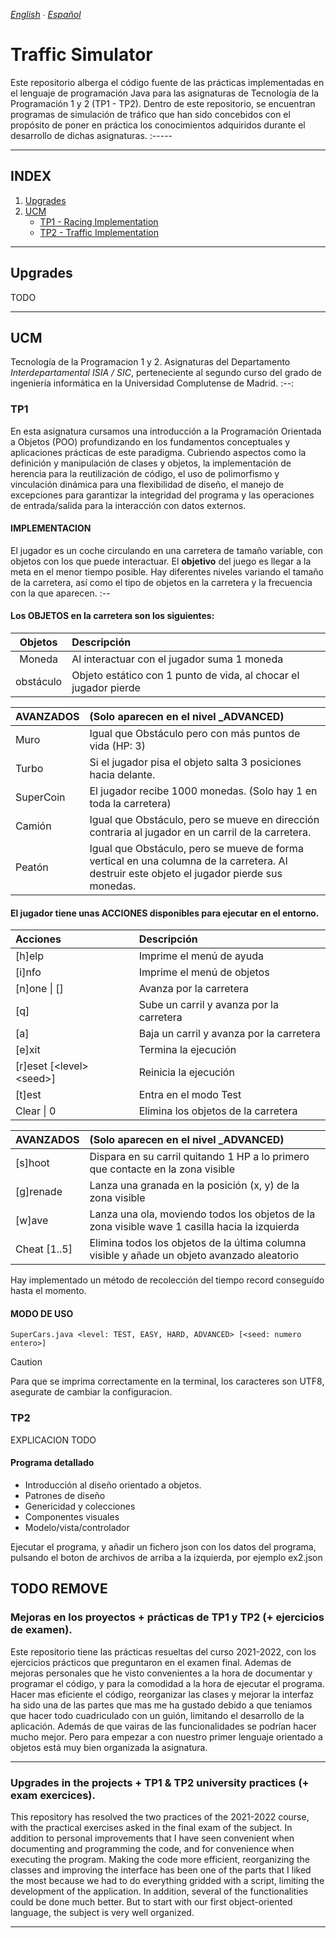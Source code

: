 *[English](README.md) ∙ [Español]([README_EXP.md](https://github.com/Danipiza/Traffic_Simulator/files/15306795/README_ESP.md))*

# Traffic Simulator


Este repositorio alberga el código fuente de las prácticas implementadas en el lenguaje de programación Java para las asignaturas de Tecnología de la Programación 1 y 2 (TP1 - TP2). Dentro de este repositorio, se encuentran programas de simulación de tráfico que han sido concebidos con el propósito de poner en práctica los conocimientos adquiridos durante el desarrollo de dichas asignaturas.
:-----



---


## INDEX
1. [Upgrades](#upgrades)
2. [UCM](#ucm)
    - [TP1 - Racing Implementation](#tp1)
    - [TP2 - Traffic Implementation](#tp2)

---

## Upgrades
TODO


---

## UCM

Tecnología de la Programacion 1 y 2. Asignaturas del Departamento _Interdepartamental ISIA / SIC_, perteneciente al segundo curso del grado de ingeniería informática en la Universidad Complutense de Madrid.
:--:

### TP1
En esta asignatura cursamos una introducción a la Programación Orientada a Objetos (POO) profundizando en los fundamentos conceptuales y aplicaciones prácticas de este paradigma. Cubriendo aspectos como la definición y manipulación de clases y objetos, la implementación de herencia para la reutilización de código, el uso de polimorfismo y vinculación dinámica para una flexibilidad de diseño, el manejo de excepciones para garantizar la integridad del programa y las operaciones de entrada/salida para la interacción con datos externos.

#### IMPLEMENTACION

El jugador es un coche circulando en una carretera de tamaño variable, con objetos con los que puede interactuar. El **objetivo** del juego es llegar a la meta en el menor tiempo posible. Hay diferentes niveles variando el tamaño de la carretera, así como el tipo de objetos en la carretera y la frecuencia con la que aparecen.
:--

#### Los OBJETOS en la carretera son los siguientes:
| Objetos | Descripción |
| :---: | :--- |
| Moneda | Al interactuar con el jugador suma 1 moneda |
| obstáculo | Objeto estático con 1 punto de vida, al chocar el jugador pierde |

| AVANZADOS | (Solo aparecen en el nivel _ADVANCED)  |
| :--- | :--- |
| Muro | Igual que Obstáculo pero con más puntos de vida (HP: 3)|
| Turbo | Si el jugador pisa el objeto salta 3 posiciones hacia delante. |
| SuperCoin | El jugador recibe 1000 monedas. (Solo hay 1 en toda la carretera) |
| Camión | Igual que Obstáculo, pero se mueve en dirección contraria al jugador en un carril de la carretera.  |
| Peatón | Igual que Obstáculo, pero se mueve de forma vertical en una columna de la carretera. Al destruir este objeto el jugador pierde sus monedas. |

#### El jugador tiene unas ACCIONES disponibles para ejecutar en el entorno.
| Acciones | Descripción |
| :--- | :--- |
| [h]elp | Imprime el menú de ayuda |
| [i]nfo | Imprime el menú de objetos |
| [n]one \| [] | Avanza por la carretera |
| [q] | Sube un carril y avanza por la carretera |
| [a] | Baja un carril y avanza por la carretera |
| [e]xit | Termina la ejecución |
| [r]eset [\<level\> \<seed\>] | Reinicia la ejecución |
| [t]est| Entra en el modo Test|
| Clear \| 0 | Elimina los objetos de la carretera|

| AVANZADOS | (Solo aparecen en el nivel _ADVANCED)  |
| :--- | :--- |
| [s]hoot | Dispara en su carril quitando 1 HP a lo primero que contacte en la zona visible |
| [g]renade | Lanza una granada en la posición (x, y) de la zona visible |
| [w]ave | Lanza una ola, moviendo todos los objetos de la zona visible wave 1 casilla hacia la izquierda |
| Cheat [1..5] | Elimina todos los objetos de la última columna visible y añade un objeto avanzado aleatorio |



Hay implementado un método de recolección del tiempo record conseguido hasta el momento.

#### MODO DE USO
```SuperCars.java <level: TEST, EASY, HARD, ADVANCED> [<seed: numero entero>]```


> [!CAUTION]
> Para que se imprima correctamente en la terminal, los caracteres son UTF8, asegurate de cambiar la configuracion.



### TP2

EXPLICACION TODO

#### Programa detallado
- Introducción al diseño orientado a objetos.
- Patrones de diseño
- Genericidad y colecciones
- Componentes visuales
- Modelo/vista/controlador

Ejecutar el programa, y añadir un fichero json con los datos del programa, pulsando el boton de archivos de arriba a la izquierda, por ejemplo ex2.json






## TODO REMOVE

### Mejoras en los proyectos + prácticas de TP1 y TP2 (+ ejercicios de examen).
Este repositorio tiene las prácticas resueltas del curso 2021-2022, con los ejercicios prácticos que preguntaron en el examen final. 
Ademas de mejoras personales que he visto convenientes a la hora de documentar y programar el código, y para la comodidad a la hora de ejecutar el programa. 
Hacer mas eficiente el código, reorganizar las clases y mejorar la interfaz ha sido una de las partes que mas me ha gustado debido a que teniamos que hacer 
todo cuadriculado con un guión, limitando el desarrollo de la aplicación. Además de que vairas de las funcionalidades se podrían hacer mucho mejor. 
Pero para empezar a con nuestro primer lenguaje orientado a objetos está muy bien organizada la asignatura.

---

### Upgrades in the projects + TP1 & TP2 university practices (+ exam exercices).
This repository has resolved the two practices of the 2021-2022 course, with the practical exercises asked in the final exam of the subject.
In addition to personal improvements that I have seen convenient when documenting and programming the code, and for convenience when executing the program.
Making the code more efficient, reorganizing the classes and improving the interface has been one of the parts that I liked the most because we had to do
everything gridded with a script, limiting the development of the application. In addition, several of the functionalities could be done much better.
But to start with our first object-oriented language, the subject is very well organized.

---

